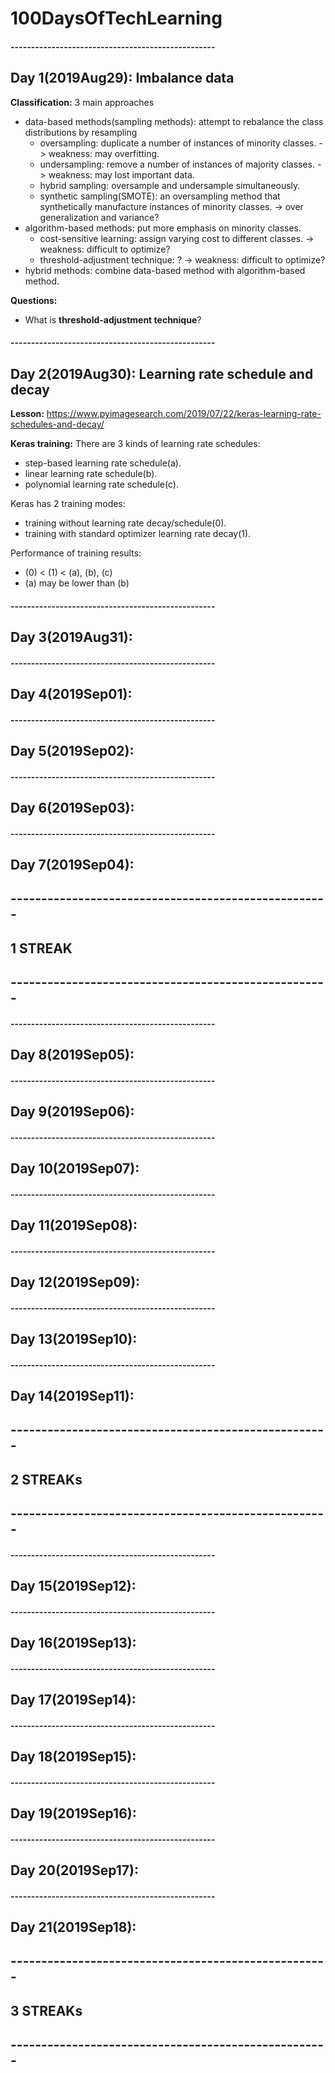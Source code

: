 # 100DaysOfTechLearning

#### --------------------------------------------------
## Day 1(2019Aug29): Imbalance data

**Classification:** 3 main approaches
- data-based methods(sampling methods): attempt to rebalance the class distributions by resampling
    + oversampling: duplicate a number of instances of minority classes. -> weakness: may overfitting.
    + undersampling: remove a number of instances of majority classes. -> weakness: may lost important data.
    + hybrid sampling: oversample and undersample simultaneously.
    + synthetic sampling(SMOTE): an oversampling method that synthetically manufacture instances of minority classes. -> over generalization and variance?
- algorithm-based methods: put more emphasis on minority classes.
    + cost-sensitive learning: assign varying cost to different classes. -> weakness: difficult to optimize?
    + threshold-adjustment technique: ? -> weakness: difficult to optimize?
- hybrid methods: combine data-based method with algorithm-based method.
    
**Questions:**
 - What is **threshold-adjustment technique**?

#### --------------------------------------------------
## Day 2(2019Aug30): Learning rate schedule and decay

**Lesson:** https://www.pyimagesearch.com/2019/07/22/keras-learning-rate-schedules-and-decay/

**Keras training:**
There are 3 kinds of learning rate schedules:
 - step-based learning rate schedule(a).
 - linear learning rate schedule(b).
 - polynomial learning rate schedule(c).
 
Keras has 2 training modes:
 - training without learning rate decay/schedule(0).
 - training with standard optimizer learning rate decay(1).

Performance of training results: 
 - (0) < (1) < (a), (b), (c)
 - (a) may be lower than (b)

#### --------------------------------------------------
## Day 3(2019Aug31): 


 
#### --------------------------------------------------
## Day 4(2019Sep01): 



#### --------------------------------------------------
## Day 5(2019Sep02): 



#### --------------------------------------------------
## Day 6(2019Sep03): 



#### --------------------------------------------------
## Day 7(2019Sep04): 

## ----------------------------------------------------
##                      1 STREAK
## ----------------------------------------------------

#### --------------------------------------------------
## Day 8(2019Sep05): 


#### --------------------------------------------------
## Day 9(2019Sep06): 


#### --------------------------------------------------
## Day 10(2019Sep07): 


#### --------------------------------------------------
## Day 11(2019Sep08): 


#### --------------------------------------------------
## Day 12(2019Sep09): 


#### --------------------------------------------------
## Day 13(2019Sep10): 


#### --------------------------------------------------
## Day 14(2019Sep11): 

## ----------------------------------------------------
##                      2 STREAKs
## ----------------------------------------------------

#### --------------------------------------------------
## Day 15(2019Sep12): 


#### --------------------------------------------------
## Day 16(2019Sep13): 


#### --------------------------------------------------
## Day 17(2019Sep14): 


#### --------------------------------------------------
## Day 18(2019Sep15): 


#### --------------------------------------------------
## Day 19(2019Sep16): 


#### --------------------------------------------------
## Day 20(2019Sep17): 


#### --------------------------------------------------
## Day 21(2019Sep18): 

## ----------------------------------------------------
##                      3 STREAKs
## ----------------------------------------------------
